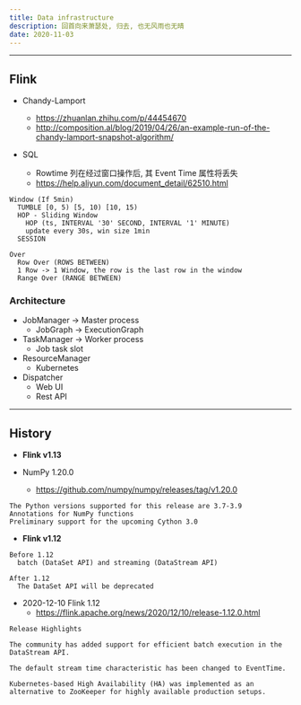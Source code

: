 ```yaml
---
title: Data infrastructure
description: 回首向来萧瑟处, 归去, 也无风雨也无晴
date: 2020-11-03
---
```


------------------

## Flink

* Chandy-Lamport
  - https://zhuanlan.zhihu.com/p/44454670
  - http://composition.al/blog/2019/04/26/an-example-run-of-the-chandy-lamport-snapshot-algorithm/

* SQL
  - Rowtime 列在经过窗口操作后, 其 Event Time 属性将丢失
  - https://help.aliyun.com/document_detail/62510.html

```
Window (If 5min)
  TUMBLE [0, 5) [5, 10) [10, 15)
  HOP - Sliding Window
    HOP (ts, INTERVAL '30' SECOND, INTERVAL '1' MINUTE)
    update every 30s, win size 1min
  SESSION

Over
  Row Over (ROWS BETWEEN)
  1 Row -> 1 Window, the row is the last row in the window
  Range Over (RANGE BETWEEN)
```

### Architecture

* JobManager -> Master process
  - JobGraph -> ExecutionGraph
* TaskManager -> Worker process
  - Job task slot
* ResourceManager
  - Kubernetes
* Dispatcher
  - Web UI
  - Rest API

------------------

## History

* **Flink v1.13**

* NumPy 1.20.0
  - https://github.com/numpy/numpy/releases/tag/v1.20.0

```
The Python versions supported for this release are 3.7-3.9
Annotations for NumPy functions
Preliminary support for the upcoming Cython 3.0
```

* **Flink v1.12**

```
Before 1.12
  batch (DataSet API) and streaming (DataStream API)

After 1.12
  The DataSet API will be deprecated
```

* 2020-12-10 Flink 1.12
  - https://flink.apache.org/news/2020/12/10/release-1.12.0.html

```
Release Highlights

The community has added support for efficient batch execution in the DataStream API.

The default stream time characteristic has been changed to EventTime.

Kubernetes-based High Availability (HA) was implemented as an alternative to ZooKeeper for highly available production setups.
```
